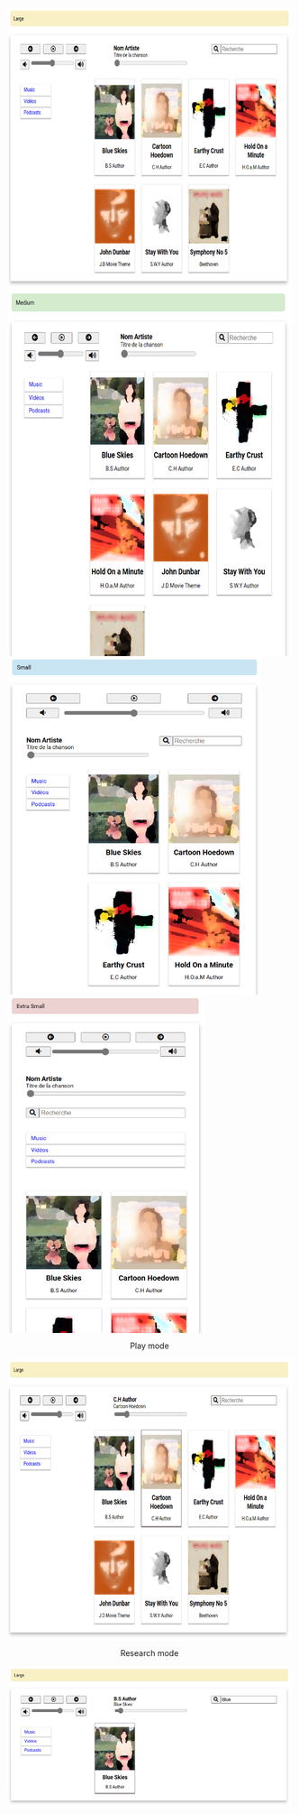 <img align="center" src="./previews/Large.png" width="700" height="500" />
<img align="center" src="./previews/Medium.PNG" width="650" height="650" />
<img align="center" src="./previews/Small.PNG" width="450" height="600" />
<img align="center" src="./previews/Extra_Small.PNG" width="350" height="600" /><br>
<p align="center">Play mode</p>
<img align="center" src="./previews/Play.PNG" width="700" height="500" /><br>
<p align="center">Research mode</p>
<img align="center" src="./previews/Research.PNG" width="700" height="250" />


